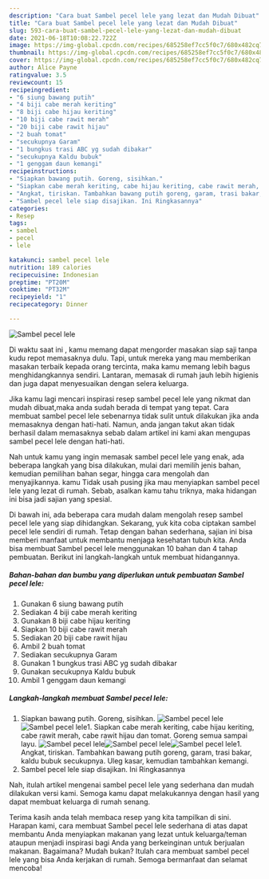 ```yaml
---
description: "Cara buat Sambel pecel lele yang lezat dan Mudah Dibuat"
title: "Cara buat Sambel pecel lele yang lezat dan Mudah Dibuat"
slug: 593-cara-buat-sambel-pecel-lele-yang-lezat-dan-mudah-dibuat
date: 2021-06-18T10:08:22.722Z
image: https://img-global.cpcdn.com/recipes/685258ef7cc5f0c7/680x482cq70/sambel-pecel-lele-foto-resep-utama.jpg
thumbnail: https://img-global.cpcdn.com/recipes/685258ef7cc5f0c7/680x482cq70/sambel-pecel-lele-foto-resep-utama.jpg
cover: https://img-global.cpcdn.com/recipes/685258ef7cc5f0c7/680x482cq70/sambel-pecel-lele-foto-resep-utama.jpg
author: Alice Payne
ratingvalue: 3.5
reviewcount: 15
recipeingredient:
- "6 siung bawang putih"
- "4 biji cabe merah keriting"
- "8 biji cabe hijau keriting"
- "10 biji cabe rawit merah"
- "20 biji cabe rawit hijau"
- "2 buah tomat"
- "secukupnya Garam"
- "1 bungkus trasi ABC yg sudah dibakar"
- "secukupnya Kaldu bubuk"
- "1 genggam daun kemangi"
recipeinstructions:
- "Siapkan bawang putih. Goreng, sisihkan."
- "Siapkan cabe merah keriting, cabe hijau keriting, cabe rawit merah, cabe rawit hijau dan tomat. Goreng semua sampai layu."
- "Angkat, tiriskan. Tambahkan bawang putih goreng, garam, trasi bakar, kaldu bubuk secukupnya. Uleg kasar, kemudian tambahkan kemangi."
- "Sambel pecel lele siap disajikan. Ini Ringkasannya"
categories:
- Resep
tags:
- sambel
- pecel
- lele

katakunci: sambel pecel lele 
nutrition: 189 calories
recipecuisine: Indonesian
preptime: "PT20M"
cooktime: "PT32M"
recipeyield: "1"
recipecategory: Dinner

---
```



![Sambel pecel lele](https://img-global.cpcdn.com/recipes/685258ef7cc5f0c7/680x482cq70/sambel-pecel-lele-foto-resep-utama.jpg)

Di waktu  saat ini , kamu memang dapat mengorder masakan siap saji tanpa kudu repot memasaknya dulu. Tapi, untuk mereka yang mau memberikan masakan terbaik kepada orang tercinta, maka kamu memang lebih bagus menghidangkannya sendiri. Lantaran, memasak di rumah jauh lebih higienis dan juga dapat menyesuaikan dengan selera keluarga.

Jika kamu lagi mencari inspirasi resep sambel pecel lele yang nikmat dan mudah dibuat,maka anda sudah berada di tempat yang tepat. Cara membuat sambel pecel lele  sebenarnya tidak sulit untuk dilakukan jika anda memasaknya dengan hati-hati. Namun, anda jangan takut akan tidak berhasil dalam memasaknya 
sebab dalam artikel ini kami akan mengupas sambel pecel lele dengan hati-hati.  



Nah untuk kamu yang ingin memasak sambel pecel lele yang enak, ada beberapa langkah yang bisa dilakukan, mulai dari memilih jenis bahan, kemudian pemilihan bahan segar, hingga cara mengolah dan menyajikannya. kamu Tidak usah pusing jika mau menyiapkan sambel pecel lele yang lezat di rumah. Sebab, asalkan kamu  tahu triknya, maka hidangan ini bisa jadi sajian yang spesial.

Di bawah ini, ada beberapa cara mudah dalam mengolah resep sambel pecel lele yang siap dihidangkan. Sekarang, yuk kita coba ciptakan sambel pecel lele sendiri di rumah. Tetap dengan bahan sederhana, sajian ini bisa memberi manfaat untuk membantu menjaga kesehatan tubuh kita. Anda bisa membuat Sambel pecel lele menggunakan 10 bahan dan 4 tahap pembuatan. Berikut ini langkah-langkah untuk membuat hidangannya.

<!--inarticleads1-->

##### Bahan-bahan dan bumbu yang diperlukan untuk pembuatan Sambel pecel lele:

1. Gunakan 6 siung bawang putih
1. Sediakan 4 biji cabe merah keriting
1. Gunakan 8 biji cabe hijau keriting
1. Siapkan 10 biji cabe rawit merah
1. Sediakan 20 biji cabe rawit hijau
1. Ambil 2 buah tomat
1. Sediakan secukupnya Garam
1. Gunakan 1 bungkus trasi ABC yg sudah dibakar
1. Gunakan secukupnya Kaldu bubuk
1. Ambil 1 genggam daun kemangi




<!--inarticleads2-->

##### Langkah-langkah membuat Sambel pecel lele:

1. Siapkan bawang putih. Goreng, sisihkan.
<img src="https://img-global.cpcdn.com/steps/22f049da62b5e3c5/160x128cq70/sambel-pecel-lele-langkah-memasak-1-foto.jpg" alt="Sambel pecel lele"><img src="https://img-global.cpcdn.com/steps/97a562a19b289d8d/160x128cq70/sambel-pecel-lele-langkah-memasak-1-foto.jpg" alt="Sambel pecel lele">1. Siapkan cabe merah keriting, cabe hijau keriting, cabe rawit merah, cabe rawit hijau dan tomat. Goreng semua sampai layu.
<img src="https://img-global.cpcdn.com/steps/642c2a1b3a8d0946/160x128cq70/sambel-pecel-lele-langkah-memasak-2-foto.jpg" alt="Sambel pecel lele"><img src="https://img-global.cpcdn.com/steps/b866de67a98512f4/160x128cq70/sambel-pecel-lele-langkah-memasak-2-foto.jpg" alt="Sambel pecel lele"><img src="https://img-global.cpcdn.com/steps/561ae78f293832e9/160x128cq70/sambel-pecel-lele-langkah-memasak-2-foto.jpg" alt="Sambel pecel lele">1. Angkat, tiriskan. Tambahkan bawang putih goreng, garam, trasi bakar, kaldu bubuk secukupnya. Uleg kasar, kemudian tambahkan kemangi.
1. Sambel pecel lele siap disajikan. Ini Ringkasannya




Nah, itulah artikel mengenai  sambel pecel lele  yang sederhana dan mudah dilakukan versi kami. Semoga kamu dapat melakukannya dengan hasil yang dapat membuat keluarga di rumah senang. 

Terima kasih anda telah membaca resep yang kita tampilkan di sini. Harapan kami, cara membuat  Sambel pecel lele sederhana di atas dapat membantu Anda menyiapkan makanan yang lezat untuk keluarga/teman ataupun menjadi inspirasi bagi Anda yang berkeinginan untuk berjualan makanan. Bagaimana? Mudah bukan? Itulah cara membuat sambel pecel lele yang bisa Anda kerjakan di rumah. Semoga bermanfaat dan selamat mencoba!

